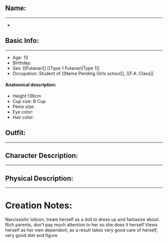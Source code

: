 ## Name:
---
-  
## Basic Info:
---
- Age: 13
- Birthday:
- Sex: [[Futanari]] [[Type 1 Futanari|Type 1]]
- Occupation: Student of [[Name Pending Girls school]], [[F.A. Class]]
#### Anatomical description:
- Height:136cm
- Cup size: B Cup
- Penis size: 
- Eye color: 
- Hair color: 
## Outfit:
---

## Character Description:
---

## Physical Description:
---

# Creation Notes:
Narcissistic lolicon, treats herself as a doll to dress up and fantasize about. 
Rich parents, don't pay much attention to her so she does it herself
Views herself as her own dependent, as a result takes very good care of herself, very good diet and figure
